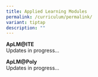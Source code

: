 ```yaml
---
title: Applied Learning Modules
permalink: /curriculum/permalink/
variant: tiptap
description: ""
---
```

<p><strong>ApLM@ITE</strong> 
    <br>Updates in progress...</p>
<p></p>
<p><strong>ApLM@Poly</strong> 
    <br>Updates in progress...</p>